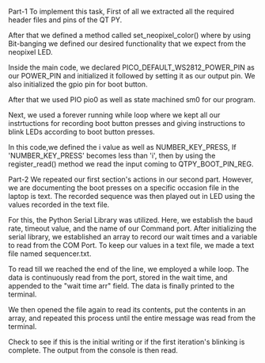 Part-1
To implement this task, First of all we extracted all the required header files and pins of the QT PY.

After that we defined a method called set_neopixel_color() where by using Bit-banging we defined our desired functionality that we expect from the neopixel LED.

Inside the main code, we declared PICO_DEFAULT_WS2812_POWER_PIN as our POWER_PIN and initialized it followed by setting it as our output pin. We also initialized the gpio pin for boot button.


After that we used PIO pio0 as well as state machined sm0 for our program. 

Next, we used a forever running while loop where we kept all our instrtuctions for recording boot button presses and giving instructions to blink LEDs according to boot button presses.

In this code,we defined the i value as well as NUMBER_KEY_PRESS, If 'NUMBER_KEY_PRESS' becomes less than 'i', then by using the register_read() method we read the input coming to QTPY_BOOT_PIN_REG.


Part-2
We repeated our first section's actions in our second part. However, we are documenting the boot presses on a specific occasion file in the laptop is text. The recorded sequence was then played out in LED using the values recorded in the text file.

For this, the Python Serial Library was utilized. Here, we establish the baud rate, timeout value, and the name of our Command port. After initializing the serial library, we established an array to record our wait times and a variable to read from the COM Port. To keep our values in a text file, we made a text file named sequencer.txt.

To read till we reached the end of the line, we employed a while loop. The data is continuously read from the port, stored in the wait time, and appended to the "wait time arr" field. The data is finally printed to the terminal.

We then opened the file again to read its contents, put the contents in an array, and repeated this process until the entire message was read from the terminal.

Check to see if this is the initial writing or if the first iteration's blinking is complete. The output from the console is then read.

